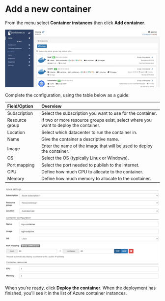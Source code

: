 # Add a new container

From the menu select **Container instances** then click **Add container**.

![](../../../.gitbook/assets/aci-containers-add-1.gif)

Complete the configuration, using the table below as a guide:

| Field/Option | Overview |
| :--- | :--- |
| Subscription | Select the subscription you want to use for the container. |
| Resource group | If two or more resource groups exist, select where you want to deploy the container. |
| Location | Select which datacenter to run the container in. |
| Name | Give the container a descriptive name. |
| Image | Enter the name of the image that will be used to deploy the container. |
| OS | Select the OS \(typically Linux or Windows\). |
| Port mapping | Select the port needed to publish to the Internet. |
| CPU | Define how much CPU to allocate to the container. |
| Memory | Define how much memory to allocate to the container. |

![](../../../.gitbook/assets/aci-containers-add-2.png)

When you're ready, click **Deploy the container**. When the deployment has finished, you'll see it in the list of  Azure container instances.

